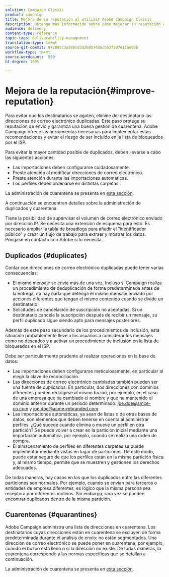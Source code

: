 ```yaml
---
solution: Campaign Classic
product: campaign
title: Mejora de su reputación al utilizar Adobe Campaign Classic
description: Obtenga más información sobre cómo mejorar su reputación al utilizar Adobe Campaign Classic.
audience: delivery
content-type: reference
topic-tags: deliverability-management
translation-type: tm+mt
source-git-commit: 972885c3a38bcd3a260574bacbb3f507e11ae05b
workflow-type: tm+mt
source-wordcount: '550'
ht-degree: 100%

---
```



# Mejora de la reputación{#improve-reputation}

Para evitar que los destinatarios se agoten, elimine del destinatario las direcciones de correo electrónico duplicadas. Este paso protege su reputación de envío y garantiza una buena gestión de cuarentena. Adobe Campaign ofrece las herramientas necesarias para implementar estas recomendaciones y evitar el riesgo de ser incluido en la lista de bloqueados por el ISP.

Para evitar la mayor cantidad posible de duplicados, deben llevarse a cabo las siguientes acciones:

* Las importaciones deben configurarse cuidadosamente.
* Preste atención al modificar direcciones de correo electrónico.
* Preste atención durante las importaciones automáticas.
* Los perfiles deben ordenarse en distintas carpetas.

La administración de cuarentena se presenta en [esta sección](../../delivery/using/understanding-quarantine-management.md).

A continuación se encuentran detalles sobre la administración de duplicados y cuarentena.

Tiene la posibilidad de supervisar el volumen de correo electrónico enviado por dirección IP. Se necesita una extensión de esquema para esto. Es necesario ampliar la tabla de broadlogs para añadir el “identificador público” y crear un flujo de trabajo para extraer y mostrar los datos. Póngase en contacto con Adobe si lo necesita.

## Duplicados {#duplicates}

Contar con direcciones de correo electrónico duplicadas puede tener varias consecuencias:

* El mismo mensaje se envía más de una vez. Incluso si Campaign realiza un procedimiento de deduplicación de forma predeterminada antes de la entrega, no hay nada que detenga el mismo mensaje enviado por acciones diferentes que tengan el mismo contenido cuando se divide un destinatario.
* Solicitudes de cancelación de suscripción no aceptadas. Si un destinatario cancela la suscripción después de recibir un mensaje, su perfil duplicado sigue siendo apto para mensajes posteriores.

Además de este paso secundario de los procedimientos de inclusión, esta situación probablemente lleve a los usuarios a considerar los mensajes como no deseados y a activar un procedimiento de inclusión en la lista de bloqueados en el ISP.

Debe ser particularmente prudente al realizar operaciones en la base de datos:

* Las importaciones deben configurarse meticulosamente, en particular al elegir la clave de reconciliación.
* Las direcciones de correo electrónico cambiadas también pueden ser una fuente de duplicados. En particular, dos direcciones con dominios diferentes pueden redirigirse al mismo buzón, por ejemplo, en el caso de una empresa que ha cambiado el nombre y que ha mantenido el dominio anterior durante un periodo determinado: joe.doe@amce-co.com y joe.doe@acme-rebranded.com.
* Las importaciones automáticas, ya sean de listas o de otras bases de datos, son elementos que deben tenerse en cuenta al administrar perfiles. ¿Qué sucede cuando elimina o mueve un perfil en otra partición? Se puede volver a crear en la partición inicial mediante una importación automática, por ejemplo, cuando se realiza una orden de compra.
* El almacenamiento de perfiles en diferentes carpetas se puede implementar mediante vistas en lugar de particiones. De este modo, puede estar seguro de que los perfiles están en la misma partición física y, al mismo tiempo, permite que se muestren y gestionen los derechos adecuados.

De todas maneras, hay casos en los que los duplicados entre las diferentes particiones son normales. Por ejemplo, cuando se envían para terceros o entidades de empresa diferentes, es lógico que la misma persona sea receptora por diferentes motivos. Sin embargo, rara vez se pueden encontrar duplicados dentro de la misma partición.

## Cuarentenas {#quarantines}

Adobe Campaign administra una lista de direcciones en cuarentena. Los destinatarios cuyas direcciones están en cuarentena se excluyen de forma predeterminada durante el análisis de envío: no están segmentados. Una dirección de correo electrónico se puede poner en cuarentena, por ejemplo, cuando el buzón está lleno o si la dirección no existe. De todas maneras, la cuarentena corresponde a las normas específicas que se detallan a continuación.

La administración de cuarentena se presenta en [esta sección](../../delivery/using/understanding-quarantine-management.md).